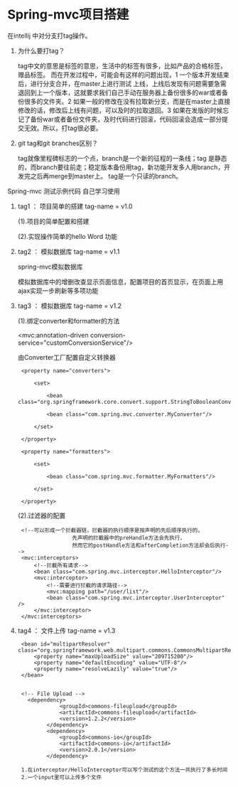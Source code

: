 # Spring-mvc项目搭建



在intellij 中对分支打tag操作。

1. 为什么要打tag？

    tag中文的意思是标签的意思，生活中的标签有很多，比如产品的合格标签，赠品标签。
    而在开发过程中，可能会有这样的问题出现，1  一个版本开发结束后，进行分支合并，在master上进行测试 上线，上线后发现有问题需要急需退回到上一个版本，这就要求我们自己手动在服务器上备份很多的war或者备份很多的文件夹。2  如果一般的修改在没有拉取新分支，而是在master上直接修改的话，修改后上线有问题，可以及时的拉取退回。3  如果在发版的时候忘记了备份war或者备份文件夹，及时代码进行回滚，代码回滚会造成一部分提交无效。所以，打tag很必要。

2. git tag和git branches区别？

    tag就像里程碑标志的一个点，branch是一个新的征程的一条线；tag 是静态的，而branch要往前走；稳定版本备份用tag，新功能开发多人用branch，开发完之后再merge到master上。
    tag是一个只读的branch。

Spring-mvc 测试示例代码   自己学习使用

1. tag1 ： 项目简单的搭建  tag-name = v1.0

    (1).项目的简单配置和搭建

    (2).实现操作简单的hello Word 功能

2. tag2 ： 模拟数据库  tag-name = v1.1

     spring-mvc模拟数据库

     模拟数据库中的增删改查显示页面信息，配置项目的首页显示，在页面上用ajax实现一步刷新等多项功能

3. tag3 ： 模拟数据库  tag-name = v1.2

    (1).绑定converter和formatter的方法

    <!--绑定converter和formatter 的话要用这个-->

    <mvc:annotation-driven conversion-service="customConversionService"/>

    由Converter工厂配置自定义转换器

    <!--spring 内置3中类型转换器接口，分别是

        Converter<S,T>

        ConverterFactory<S,R>

        GenericConverter

        自定义的类型转换器必须实现其中一个-->

    <!--org.springframework.context.support.ConversionServiceFactoryBean 用于绑定converter-->

    <!--org.springframework.format.support.FormattingConversionServiceFactoryBean 绑定converter和formatter都可以-->

    <!--如果formatters和converters 都配置了  会执行formatters里面的方法，converters失效了-->

    <bean id="customConversionService" class="org.springframework.format.support.FormattingConversionServiceFactoryBean">

        <property name="converters">

            <set>

                <bean class="org.springframework.core.convert.support.StringToBooleanConverter"/>

                <bean class="com.spring.mvc.converter.MyConverter"/>

            </set>

        </property>

        <property name="formatters">

            <set>

                <bean class="com.spring.mvc.formatter.MyFormatters"/>

            </set>

        </property>

    </bean>

    (2).过滤器的配置

    <!--全局过滤器 配置-->
        <!--可以形成一个拦截器链，拦截器的执行顺序是按声明的先后顺序执行的，
                        先声明的拦截器中的preHandle方法会先执行，
                        然而它的postHandle方法和afterCompletion方法却会后执行-->
        <mvc:interceptors>
            <!--拦截所有请求-->
            <bean class="com.spring.mvc.interceptor.HelloInterceptor"/>
            <mvc:interceptor>
                <!--需要进行拦截的请求路径-->
                <mvc:mapping path="/user/list"/>
                <bean class="com.spring.mvc.interceptor.UserInterceptor" />
            </mvc:interceptor>
        </mvc:interceptors>


4. tag4 ： 文件上传  tag-name = v1.3

      <!--文件上传-->
        <bean id="multipartResolver" class="org.springframework.web.multipart.commons.CommonsMultipartResolver">
            <property name="maxUploadSize" value="209715200"/>
            <property name="defaultEncoding" value="UTF-8"/>
            <property name="resolveLazily" value="true"/>
        </bean>


        <!-- File Upload -->
          <dependency>
                    <groupId>commons-fileupload</groupId>
                    <artifactId>commons-fileupload</artifactId>
                    <version>1.2.2</version>
                </dependency>
                <dependency>
                    <groupId>commons-io</groupId>
                    <artifactId>commons-io</artifactId>
                    <version>2.0.1</version>
                </dependency>

        1.在interceptor/HelloInterceptor可以写个测试的这个方法一共执行了多长时间
        2.一个input里可以上传多个文件

